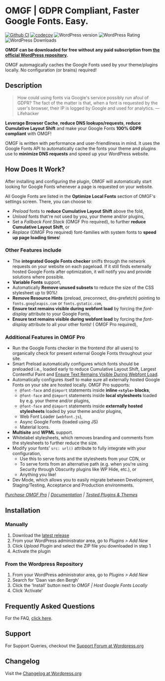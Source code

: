 # OMGF | GDPR Compliant, Faster Google Fonts. Easy.

[![Github CI](https://github.com/Dan0sz/host-webfonts-locally/actions/workflows/tests.yml/badge.svg)](https://github.com/Dan0sz/host-webfonts-locally/actions/workflows/tests.yml) [![codecov](https://codecov.io/gh/Dan0sz/host-webfonts-locally/graph/badge.svg?token=VNS22P8ZH2)](https://codecov.io/gh/Dan0sz/host-webfonts-locally) ![WordPress version](https://img.shields.io/wordpress/plugin/v/host-webfonts-local.svg) ![WordPress Rating](https://img.shields.io/wordpress/plugin/r/host-webfonts-local.svg) ![WordPress Downloads](https://img.shields.io/wordpress/plugin/dt/host-webfonts-local.svg)

**OMGF can be downloaded for free without any paid subscription
from [the official WordPress repository](https://wordpress.org/plugins/host-webfonts-local/).**

OMGF automagically caches the Google Fonts used by your theme/plugins locally. No configuration (or brains) required!

## Description

> How could using fonts via Google's service possibly run afoul of GDPR? The fact of the matter is that, when a font is
> requested by the user's
> browser, their IP is logged by Google and used for analytics.
> — Lifehacker

**Leverage Browser Cache**, **reduce DNS lookups/requests**, **reduce Cumulative Layout Shift** and make your Google
Fonts **100% GDPR compliant**
with OMGF!

OMGF is written with performance and user-friendliness in mind. It uses the Google Fonts API to automatically cache the
fonts your theme and plugins
use to **minimize DNS requests** and speed up your WordPress website.

## How Does It Work?

After installing and configuring the plugin, OMGF will automatically start looking for Google Fonts whenever a page is
requested on your website.

All Google Fonts are listed in the **Optimize Local Fonts** section of OMGF's settings screen. There, you can choose to:

- _Preload_ fonts to **reduce Cumulative Layout Shift** above the fold,
- _Unload_ fonts that're not used by you, your theme and/or plugins,
- Set a _Fallback Font Stack_ (OMGF Pro required), to further **reduce Cumulative Layout Shift**, or
- _Replace_ (OMGF Pro required) font-families with system fonts to **speed up page loading times**!

### Other Features include

- The **integrated Google Fonts checker** sniffs through the network requests on your website on each pageload. If it
  still finds externally hosted Google Fonts after optimization, it will notify you and provide solutions where
  possible.
- **Variable Fonts** support,
- Automatically **Remove unused subsets** to reduce the size of the CSS stylesheet up to 90%!
- **Remove Resource Hints** (preload, preconnect, dns-prefetch) pointing to `fonts.googleapis.com` or
  `fonts.gstatic.com`,
- **Ensure text remains visible during webfont load** by forcing the _font-display_ attribute to your Google Fonts,
- **Ensure text remains visible during webfont load** by forcing the _font-display_ attribute to all your other fonts! (
  OMGF Pro required),

### Additional Features in OMGF Pro

- Run the Google Fonts checker in the frontend (for all users) to organically check for present external Google Fonts
  throughout your site.
- Smart Preload automatically configures which fonts should be preloaded i.e., loaded early to reduce Cumulative Layout
  Shift, Largest Contentful Paint
  and [Ensure Text Remains Visible During Webfont Load](https://daan.dev/blog/how-to/ensure-text-remains-visible-during-webfont-load/).
- Automatically configures itself to make sure all externally hosted Google Fonts on your site are hosted locally. OMGF
  Pro supports:
	- `@font-face` and `@import` statements inside **inline `<style>` blocks**,
	- `@font-face` and `@import` statements inside **local stylesheets** loaded by e.g. your theme and/or plugins,
	- `@font-face` and `@import` statements inside **externally hosted stylesheets** loaded by your theme and/or
	  plugins,
	- Web Font Loader (`webfont.js`),
	- Async Google Fonts (loaded using JS)
	- Material Icons.
- **Multisite** and **WPML** support.
- Whitelabel stylesheets, which removes branding and comments from the stylesheets to further reduce the size.
- Modify your fonts' `src: url()` attribute to fully integrate with your configuration,
	- Use this to serve fonts and the stylesheets from your CDN, or
	- To serve fonts from an alternative path (e.g. when you're using Security through Obscurity plugins like WP Hide,
	  etc.), or
	- Anything you like!
- Dev Mode, which allows you to easily migrate between Development, Staging/Testing, Acceptance and Production
  environments.

_[Purchase OMGF Pro](https://daan.dev/wordpress/omgf-pro/) | [Documentation](https://daan.dev/docs/omgf-pro/) | [Tested Plugins & Themes](https://daan.dev/docs/omgf-pro/tested-themes-plugins/)_

## Installation

### Manually

1. Download
   the [latest release](https://github.com/Dan0sz/host-webfonts-locally/releases/latest/download/host-webfonts-local.zip)
2. From your WordPress administrator area, go to _Plugins > Add New_
3. Click _Upload Plugin_ and select the ZIP file you downloaded in step 1
4. Activate the plugin

### From the Wordpress Repository

1. From your WordPress administrator area, go to _Plugins > Add New_
2. Search for 'Daan van den Bergh'
3. Click the 'Install' button next to _OMGF | Host Google Fonts Locally_
4. Click 'Activate'

## Frequently Asked Questions

For the FAQ, [click here](https://daan.dev/docs/omgf-pro-faq).

## Support

For Support Queries, checkout
the [Support Forum at Wordpress.org](https://wordpress.org/support/plugin/host-webfonts-local)

## Changelog

Visit the [Changelog at Wordpress.org](https://wordpress.org/plugins/host-webfonts-local/#developers)

